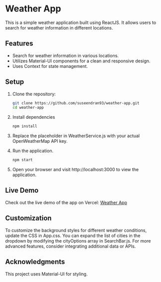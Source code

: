 # Weather App

This is a simple weather application built using ReactJS. It allows users to search for weather information in different locations.

## Features

- Search for weather information in various locations.
- Utilizes Material-UI components for a clean and responsive design.
- Uses Context for state management.

## Setup

1. Clone the repository:

   ```bash
   git clone https://github.com/suseendran93/weather-app.git
   cd weather-app
   ```
2. Install dependencies
   ```bash
   npm install
   ```
3. Replace the placeholder in WeatherService.js with your actual OpenWeatherMap API key.
4. Run the application.
   ```bash
   npm start
   ```
5. Open your browser and visit http://localhost:3000 to view the application.

## Live Demo
Check out the live demo of the app on Vercel: [Weather App](https://weather-app-nine-ecru-96.vercel.app/)

## Customization
To customize the background styles for different weather conditions, update the CSS in App.css.
You can expand the list of cities in the dropdown by modifying the cityOptions array in SearchBar.js.
For more advanced features, consider integrating additional data or APIs.

## Acknowledgments
This project uses Material-UI for styling.
